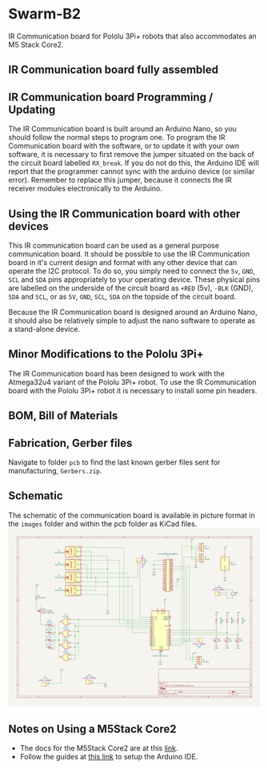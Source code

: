 # Swarm-B2
IR Communication board for Pololu 3Pi+ robots that also accommodates an M5 Stack Core2.  

## IR Communication board fully assembled


## IR Communication board Programming / Updating
The IR Communication board is built around an Arduino Nano, so you should follow the normal steps to program one.  To program the IR Communication board with the software, or to update it with your own software, it is necessary to first remove the jumper situated on the back of the circuit board labelled `RX_break`.  If you do not do this, the Arduino IDE will report that the programmer cannot sync with the arduino device (or similar error).  Remember to replace this jumper, because it connects the IR receiver modules electronically to the Arduino. 

## Using the IR Communication board with other devices
This IR communication board can be used as a general purpose communication board.  It should be possible to use the IR Communication board in it's current design and format with any other device that can operate the I2C protocol.  To do so, you simply need to connect the `5v`, `GND`, `SCL` and `SDA` pins appropriately to your operating device.  These physical pins are labelled on the underside of the circuit board as `+RED` (5v), `-BLK` (GND), `SDA` and `SCL`, or as `5V`, `GND`, `SCL`, `SDA` on the  topside of the circuit board.

Because the IR Communication board is designed around an Arduino Nano, it should also be relatively simple to adjust the nano software to operate as a stand-alone device.

## Minor Modifications to the Pololu 3Pi+
The IR Communication board has been designed to work with the Atmega32u4 variant of the Pololu 3Pi+ robot.  To use the IR Communication board with the Pololu 3Pi+ robot it is necessary to install some pin headers.  

## BOM, Bill of Materials


## Fabrication, Gerber files
Navigate to folder `pcb` to find the last known gerber files sent for manufacturing, `Gerbers.zip`.  

## Schematic
The schematic of the communication board is available in picture format in the `images` folder and within the pcb folder as KiCad files.
<img src="https://raw.githubusercontent.com/paulodowd/Swarm-B2/main/images/schematic.svg">

## Notes on Using a M5Stack Core2

- The docs for the M5Stack Core2 are at this <a href="https://docs.m5stack.com/en/core/core2">link</a>.
- Follow the guides at <a href="https://docs.m5stack.com/en/arduino/arduino_ide">this link</a> to setup the Arduino IDE.
